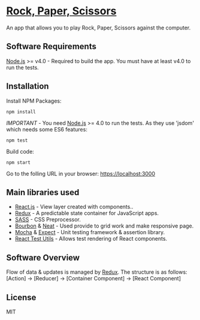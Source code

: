 # [Rock, Paper, Scissors](https://github.com/iq2525/rock-paper-scissors)

An app that allows you to play Rock, Paper, Scissors against the computer.

## Software Requirements

[Node.js](https://nodejs.org) >= v4.0 - Required to build the app.  You must have at least v4.0 to run the tests.

## Installation

Install NPM Packages:

```
npm install
```

*IMPORTANT* - You need [Node.js](https://nodejs.org) >= 4.0 to run the tests.  As they use 'jsdom' which needs some ES6 features:

```
npm test
```

Build code:

```
npm start
```

Go to the folling URL in your browser: [https://localhost:3000](https://localhost:3000)

## Main libraries used

* [React.js](https://facebook.github.io/react/) - View layer created with components..
* [Redux](https://github.com/rackt/redux) - A predictable state container for JavaScript apps.
* [SASS](http://sass-lang.com/) - CSS Preprocessor.
* [Bourbon](http://bourbon.io/) & [Neat](http://neat.bourbon.io/) - Used provide to grid work and make responsive page.  
* [Mocha](https://mochajs.org/) & [Expect](https://github.com/mjackson/expect/) - Unit testing framework & assertion library.
* [React Test Utils](https://facebook.github.io/react/docs/test-utils.html) - Allows test rendering of React components.

## Software Overview

Flow of data & updates is managed by [Redux](https://github.com/rackt/redux).  The structure is as follows:
[Action] -> [Reducer] -> [Container Component] -> [React Component]

## License

MIT
